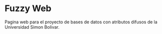 Fuzzy Web
========

Pagina web para el proyecto de bases de datos con atributos difusos de la Universidad Simon Bolivar.
